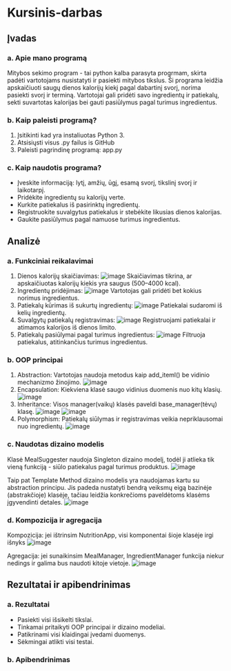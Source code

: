 # Kursinis-darbas

## Įvadas

### a. Apie mano programą

Mitybos sekimo program - tai python kalba parasyta progrmam, skirta padėti vartotojams nusistatyti ir pasiekti mitybos tikslus. Ši programa leidžia apskaičiuoti saugų dienos kalorijų kiekį pagal dabartinį svorį, norima pasiekti svorį ir terminą. Vartotojai gali pridėti savo ingredientų ir patiekalų, sekti suvartotas kalorijas bei gauti pasiūlymus pagal turimus ingredientus.

### b. Kaip paleisti programą?

1. Įsitikinti kad yra instaliuotas Python 3.
2. Atsisiųsti visus .py failus is GitHub
3. Paleisti pagrindinę programą: app.py

### c. Kaip naudotis programa?

- Įveskite informaciją: lytį, amžių, ūgį, esamą svorį, tikslinį svorį ir laikotarpį.
- Pridėkite ingredientų su kalorijų verte.
- Kurkite patiekalus iš pasirinktų ingredientų.
- Registruokite suvalgytus patiekalus ir stebėkite likusias dienos kalorijas.
- Gaukite pasiūlymus pagal namuose turimus ingredientus.

## Analizė

### a. Funkciniai reikalavimai

1. Dienos kalorijų skaičiavimas:
   ![image](https://github.com/user-attachments/assets/1b4c11e8-8d2e-4ca3-be56-04c599a98d39)
   Skaičiavimas tikrina, ar apskaičiuotas kalorijų kiekis yra saugus (500–4000 kcal).
2. Ingredientų pridėjimas:
   ![image](https://github.com/user-attachments/assets/18cd2e10-fc02-4244-9e56-ca01ed4020b0)
   Vartotojas gali pridėti bet kokius norimus ingredientus.
3. Patiekalų kūrimas iš sukurtų ingredientų:
   ![image](https://github.com/user-attachments/assets/f717a350-104f-4192-9713-0ceb7b83156c)
   Patiekalai sudaromi iš kelių ingredientų.
4. Suvalgytų patiekalų registravimas:
   ![image](https://github.com/user-attachments/assets/f23f928f-83cc-4798-a847-33b4b4632836)
   Registruojami patiekalai ir atimamos kalorijos iš dienos limito.
5. Patiekalų pasiūlymai pagal turimus ingredientus:
   ![image](https://github.com/user-attachments/assets/a84e2eef-a210-47e9-a5bd-66ec1ed05ea8)
   Filtruoja patiekalus, atitinkančius turimus ingredientus.

### b. OOP principai

1. Abstraction:
   Vartotojas naudoja metodus kaip add_iteml() be vidinio mechanizmo žinojimo.
   ![image](https://github.com/user-attachments/assets/bdd6653d-1885-4648-97ab-fb0f7eea0ba7)
2. Encapsulation:
   Kiekviena klasė saugo vidinius duomenis nuo kitų klasių.
   ![image](https://github.com/user-attachments/assets/241084de-0240-4de8-bb5a-42bc8307924f)
3. Inheritance:
   Visos manager(vaikų) klasės paveldi base_manager(tėvų) klasę.
   ![image](https://github.com/user-attachments/assets/2e59a6a4-4714-46b1-9570-53526e6073a2)
   ![image](https://github.com/user-attachments/assets/ac3bb626-a23c-41f4-86f0-33dfe990dae4)
4. Polymorphism:
   Patiekalų siūlymas ir registravimas veikia nepriklausomai nuo ingredientų.
   ![image](https://github.com/user-attachments/assets/5390a77a-91c1-4836-ad92-9e44b17a465e)

### c. Naudotas dizaino modelis

Klasė MealSuggester naudoja Singleton dizaino modelį, todėl ji atlieka tik vieną funkciją - siūlo patiekalus pagal turimus produktus. 
![image](https://github.com/user-attachments/assets/d013efef-7856-4dbb-bada-dfcb15edc9ed)

Taip pat Template Method dizaino modelis yra naudojamas kartu su abstraction principu. Jis padeda nustatyti bendrą veiksmų eigą bazinėje (abstrakčioje) klasėje, tačiau leidžia konkrečioms paveldėtoms klasėms įgyvendinti detales. 
![image](https://github.com/user-attachments/assets/9a01c917-fcea-418c-9a3d-1575fcb27687)

### d. Kompozicija ir agregacija

Kompozicija:
jei ištrinsim NutritionApp, visi komponentai šioje klasėje irgi išnyks
![image](https://github.com/user-attachments/assets/a3152a54-f486-4447-a9a6-feb2da3913fc)

Agregacija:
jei sunaikinsim MealManager, IngredientManager funkcija niekur nedings ir galima bus naudoti kitoje vietoje.
![image](https://github.com/user-attachments/assets/0a566f7a-9bca-4af0-bc52-0be7fe7ba90f)


## Rezultatai ir apibendrinimas

### a. Rezultatai 

- Pasiekti visi išsikelti tikslai.
- Tinkamai pritaikyti OOP principai ir dizaino modeliai.
- Patikrinami visi klaidingai įvedami duomenys.
- Sėkmingai atlikti visi testai.

### b. Apibendrinimas














